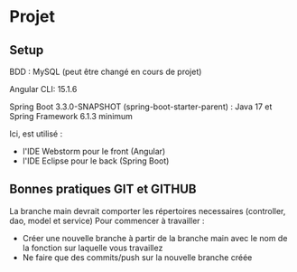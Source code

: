 # Projet

## Setup
BDD : MySQL (peut être changé en cours de projet)

Angular CLI: 15.1.6 

Spring Boot 3.3.0-SNAPSHOT (spring-boot-starter-parent) :
Java 17 et Spring Framework 6.1.3 minimum

Ici, est utilisé :
- l'IDE Webstorm pour le front (Angular)
- l'IDE Eclipse pour le back (Spring Boot)

## Bonnes pratiques GIT et GITHUB

La branche main devrait comporter les répertoires necessaires (controller, dao, model et service)
Pour commencer à travailler :
- Créer une nouvelle branche à partir de la branche main avec le nom de la fonction sur laquelle vous travaillez
- Ne faire que des commits/push sur la nouvelle branche créée
